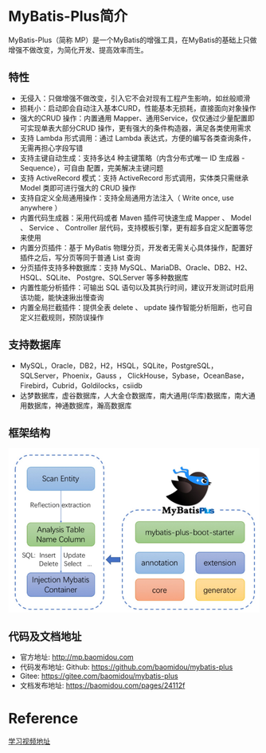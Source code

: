 # MyBatis-Plus简介

MyBatis-Plus（简称 MP）是一个MyBatis的增强工具，在MyBatis的基础上只做增强不做改变，为简化开发、提高效率而生。

## 特性

- 无侵入：只做增强不做改变，引入它不会对现有工程产生影响，如丝般顺滑 
- 损耗小：启动即会自动注入基本CURD，性能基本无损耗，直接面向对象操作 
- 强大的CRUD 操作：内置通用 Mapper、通用Service，仅仅通过少量配置即可实现单表大部分CRUD 操作，更有强大的条件构造器，满足各类使用需求
- 支持 Lambda 形式调用：通过 Lambda 表达式，方便的编写各类查询条件，无需再担心字段写错 
- 支持主键自动生成：支持多达4 种主键策略（内含分布式唯一 ID 生成器 - Sequence），可自由 配置，完美解决主键问题 
- 支持 ActiveRecord 模式：支持 ActiveRecord 形式调用，实体类只需继承 Model 类即可进行强大的 CRUD 操作 
- 支持自定义全局通用操作：支持全局通用方法注入（ Write once, use anywhere ） 
- 内置代码生成器：采用代码或者 Maven 插件可快速生成 Mapper 、 Model 、 Service 、 Controller 层代码，支持模板引擎，更有超多自定义配置等您来使用 
- 内置分页插件：基于 MyBatis 物理分页，开发者无需关心具体操作，配置好插件之后，写分页等同于普通 List 查询 
- 分页插件支持多种数据库：支持 MySQL、MariaDB、Oracle、DB2、H2、HSQL、SQLite、 Postgre、SQLServer 等多种数据库 
- 内置性能分析插件：可输出 SQL 语句以及其执行时间，建议开发测试时启用该功能，能快速揪出慢查询 
- 内置全局拦截插件：提供全表 delete 、 update 操作智能分析阻断，也可自定义拦截规则，预防误操作

## 支持数据库

- MySQL，Oracle，DB2，H2，HSQL，SQLite，PostgreSQL，SQLServer，Phoenix，Gauss ， ClickHouse，Sybase，OceanBase，Firebird，Cubrid，Goldilocks，csiidb 
- 达梦数据库，虚谷数据库，人大金仓数据库，南大通用(华库)数据库，南大通用数据库，神通数据库，瀚高数据库

## 框架结构

<div align='center'>
    <img src='./imgs/MyBatis-Plus/001.png' width='600px'>
</div>

## 代码及文档地址

- 官方地址: http://mp.baomidou.com 
- 代码发布地址: Github: https://github.com/baomidou/mybatis-plus 
- Gitee: https://gitee.com/baomidou/mybatis-plus 
- 文档发布地址: https://baomidou.com/pages/24112f

# Reference

[学习视频地址](https://www.bilibili.com/video/BV1VP4y1c7j7)

